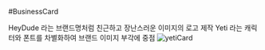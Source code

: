#BusinessCard
 
 HeyDude 라는 브랜드명처럼 친근하고 장난스러운 이미지의 로고 제작
 Yeti 라는 캐릭터와 폰트를 차별화하여 브랜드 이미지 부각에 중점
![yetiCard](https://user-images.githubusercontent.com/111262557/189891283-22335353-9e25-4f4e-8563-49b5929f3b86.jpg)
